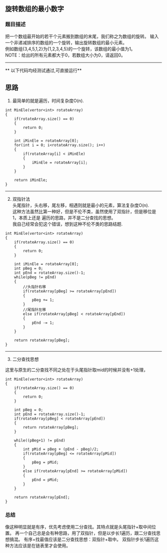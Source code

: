 ## 旋转数组的最小数字

### 题目描述
把一个数组最开始的若干个元素搬到数组的末尾，我们称之为数组的旋转。   输入一个非递减排序的数组的一个旋转，输出旋转数组的最小元素。   
例如数组{3,4,5,1,2}为{1,2,3,4,5}的一个旋转，该数组的最小值为1。   
NOTE：给出的所有元素都大于0，若数组大小为0，请返回0。   

****
** 以下代码均经测试通过,可直接运行**

## 思路   
1. 最简单的就是遍历，时间复杂度O(n).   

```
int MinEle(vertor<int> rotateArray)
{
	if(rotateArray.size() == 0)
	{
		return 0;
	}

	int iMinEle = rotateArray[0];
	for(int i = 0; i<rotateArray.size(); i++)
	{
		if(rotateArray[i] < iMinEle)
		{
			iMinEle = rotateArray[i];
		}
	}

	return iMinEle;
}
```

****
2. 双指针法   
头尾指针，头右移，尾左移，相遇则就是最小的元素，算法复杂度O(n).   
这种方法虽然比第一种好，但是不伦不类，虽然使用了双指针，但是移位是1，本质上还是
遍历的思路，并不是二分查找的思想。   
我自己经常会犯这个错误，想到这种不伦不类的思路结题. 

```
int MinEle(vertor<int> rotateArray)
{
	if(rotateArray.size() == 0)
	{
		return 0;
	}

	int iMinEle = rotateArray[0];
	int pBeg = 0;
	int pEnd = rotateArray.size()-1;
	while(pBeg != pEnd)
	{
		//头指针右移
		if(rotateArray[pBeg] >= rotateArray[pEnd])
		{
			pBeg += 1;
		}
		//尾指针左移
		else if(rotateArray[pBeg] < rotateArray[pEnd])
		{
			pEnd -= 1;
		}
	}

	return rotateArray[pBeg];
}
```

****
3. 二分查找思想

这里与原生的二分查找不同之处在于头尾指针取mid的时候并没有+1处理，

```
int MinEle(vertor<int> rotateArray)
{
	if(rotateArray.size() == 0)
	{
		return 0;
	}

	int pBeg = 0;
	int pEnd = rotateArray.size()-1;
	if(rotateArray[pBeg] < rotateArray[pEnd])
	{
		return rotateArray[pBeg];
	}

	while((pBeg+1) != pEnd)
	{
		int pMid = pBeg + (pEnd - pBeg)/2;
		if(rotateArray[pBeg] <= rotateArray[pMid])
		{
			pBeg = pMid;
		}
		else if(rotateArray[pEnd] >= rotateArray[pMid])
		{
			pEnd = pMid;
		}
	}

	return rotateArray[pEnd];
}
```

### 总结
像这种明显就是有序，优先考虑使用二分查找。其特点就是头尾指针+取中间位置。 
再一个自己总是会有种思路，用了双指针，但是以步长1遍历，跟二分查找思想搞混。
有序+找最值应该是二分查找思想：双指针+取中。
双指针步长1遍历这种方法应该是在链表里才会使用。 


